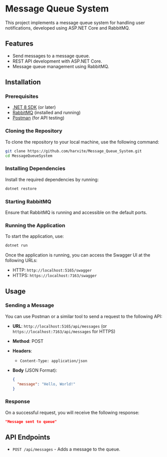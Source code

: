 
# Message Queue System

This project implements a message queue system for handling user notifications, developed using ASP.NET Core and RabbitMQ.

## Features

- Send messages to a message queue.
- REST API development with ASP.NET Core.
- Message queue management using RabbitMQ.

## Installation

### Prerequisites

- [.NET 8 SDK](https://dotnet.microsoft.com/download/dotnet/8.0) (or later)
- [RabbitMQ](https://www.rabbitmq.com/download.html) (installed and running)
- [Postman](https://www.postman.com/downloads/) (for API testing)

### Cloning the Repository

To clone the repository to your local machine, use the following command:

```bash
git clone https://github.com/harxite/Message_Queue_System.git
cd MessageQueueSystem
```

### Installing Dependencies

Install the required dependencies by running:

```bash
dotnet restore
```

### Starting RabbitMQ

Ensure that RabbitMQ is running and accessible on the default ports.

### Running the Application

To start the application, use:

```bash
dotnet run
```

Once the application is running, you can access the Swagger UI at the following URLs:

- HTTP: `http://localhost:5165/swagger`
- HTTPS: `https://localhost:7163/swagger`

## Usage

### Sending a Message

You can use Postman or a similar tool to send a request to the following API:

- **URL**: `http://localhost:5165/api/messages` (or `https://localhost:7163/api/messages` for HTTPS)
- **Method**: POST
- **Headers**:
  - `Content-Type: application/json`
- **Body** (JSON Format):

  ```json
  {
    "message": "Hello, World!"
  }
  ```

### Response

On a successful request, you will receive the following response:

```json
"Message sent to queue"
```

## API Endpoints

- `POST /api/messages` - Adds a message to the queue.

